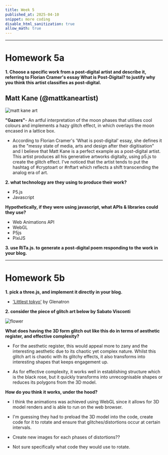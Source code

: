 ```yaml
---
title: Week 5
published_at: 2025-04-10
snippet: more coding
disable_html_sanitization: true
allow_math: true
---
```


<!-- <script src="./p5.js"></script>

<canvas id="assignment1"></canvas>

<script>
    const cnv = document.getElementById ("assignment1")
    const w = cnv.parentNode.scrollWidth
    const h = w * 9 / 16

    function setup () {
        createCanvas (w, h, P2D, cnv)
    }

    function draw () {
        background (`turquoise`)
        console.log (frameCount)
    }
</script> -->

---

# Homework 5a

**1. Choose a specific work from a post-digital artist and describe it, referring to Florian Cramer's essay What is Post-Digital? to justify why you think this artist classifies as post-digital.**

## Matt Kane (@mattkaneartist)

![matt kane art](Pictures/matt.png)

**"Gazers"**- An artful interpretation of the moon phases that utilises cool colours and implements a hazy glitch effect, in which overlays the moon encased in a lattice box.

- According to Florian Cramer's 'What is post-digital' essay, she defines it as the "messy state of media, arts and design after their digitisation" and I believe that Matt Kane is a perfect example as a post-digital artist. This artist produces all his generative artworks digitally, using p5.js to create the glitch effect. I've noticed that the artist tends to put the hashtag of #cryptoart or #nftart which reflects a shift transcending the analog era of art.

**2. what technology are they using to produce their work?**

- P5.js
- Javascript

**Hypothetically, if they were using javascript, what APIs & libraries could they use?**

- Web Animations API
- WebGL
- P5js
- PixiJS

**3. use RiTa.js. to generate a post-digital poem responding to the work in your blog.**

<!-- <script type="module">
  import { RiTa } from "https://esm.sh/rita";
  console.log (RiTa)
</script> -->

---

# Homework 5b

**1. pick a three.js, and implement it directly in your blog.**

- ['Littlest tokyo'](https://sketchfab.com/3d-models/littlest-tokyo-94b24a60dc1b48248de50bf087c0f042) by Glenatron

<!-- <script type="module">

			import * as THREE from 'three';

			import Stats from 'three/addons/libs/stats.module.js';

			import { OrbitControls } from 'three/addons/controls/OrbitControls.js';
			import { RoomEnvironment } from 'three/addons/environments/RoomEnvironment.js';

			import { GLTFLoader } from 'three/addons/loaders/GLTFLoader.js';
			import { DRACOLoader } from 'three/addons/loaders/DRACOLoader.js';

			let mixer;

			const clock = new THREE.Clock();
			const container = document.getElementById( 'container' );

			const stats = new Stats();
			container.appendChild( stats.dom );

			const renderer = new THREE.WebGLRenderer( { antialias: true } );
			renderer.setPixelRatio( window.devicePixelRatio );
			renderer.setSize( window.innerWidth, window.innerHeight );
			container.appendChild( renderer.domElement );

			const pmremGenerator = new THREE.PMREMGenerator( renderer );

			const scene = new THREE.Scene();
			scene.background = new THREE.Color( 0xbfe3dd );
			scene.environment = pmremGenerator.fromScene( new RoomEnvironment(), 0.04 ).texture;

			const camera = new THREE.PerspectiveCamera( 40, window.innerWidth / window.innerHeight, 1, 100 );
			camera.position.set( 5, 2, 8 );

			const controls = new OrbitControls( camera, renderer.domElement );
			controls.target.set( 0, 0.5, 0 );
			controls.update();
			controls.enablePan = false;
			controls.enableDamping = true;

			const dracoLoader = new DRACOLoader();
			dracoLoader.setDecoderPath( 'jsm/libs/draco/gltf/' );

			const loader = new GLTFLoader();
			loader.setDRACOLoader( dracoLoader );
			loader.load( 'models/gltf/LittlestTokyo.glb', function ( gltf ) {

				const model = gltf.scene;
				model.position.set( 1, 1, 0 );
				model.scale.set( 0.01, 0.01, 0.01 );
				scene.add( model );

				mixer = new THREE.AnimationMixer( model );
				mixer.clipAction( gltf.animations[ 0 ] ).play();

				renderer.setAnimationLoop( animate );

			}, undefined, function ( e ) {

				console.error( e );

			} );


			window.onresize = function () {

				camera.aspect = window.innerWidth / window.innerHeight;
				camera.updateProjectionMatrix();

				renderer.setSize( window.innerWidth, window.innerHeight );

			};


			function animate() {

				const delta = clock.getDelta();

				mixer.update( delta );

				controls.update();

				stats.update();

				renderer.render( scene, camera );

			}


		</script> -->

**2. consider the piece of glitch art below by Sabato Visconti**

![flower](Pictures/flower.gif)

**What does having the 3D form glitch out like this do in terms of aesthetic register, and effective complexity?**

- For the aesthetic register, this would appeal more to zany and the interesting aesthetic due to its chaotic yet complex nature. Whilst this glitch art is chaotic with its glitchy effects, it also transforms into interesting shapes that keeps engagement up.

- As for effective complexity, it works well in establishing structure which is the black rose, but it quickly transforms into unrecognisable shapes or reduces its polygons from the 3D model.

**How do you think it works, under the hood?**

- I think the animations was achieved using WebGL since it allows for 3D model renders and is able to run on the web browser.

- I'm guessing they had to preload the 3D model into the code, create code for it to rotate and ensure that glitches/distortions occur at certain intervals.

- Create new images for each phases of distortions??

- Not sure specifically what code they would use to rotate.
